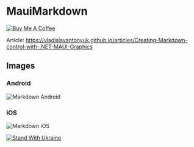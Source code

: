 # MauiMarkdown

[![Buy Me A Coffee](https://ik.imagekit.io/VladislavAntonyuk/vladislavantonyuk/misc/bmc-button.png)](https://www.buymeacoffee.com/vlad.antonyuk)

Article: https://vladislavantonyuk.github.io/articles/Creating-Markdown-control-with-.NET-MAUI-Graphics

## Images

### Android

![Markdown Android](https://ik.imagekit.io/VladislavAntonyuk/vladislavantonyuk/articles/35/android.png)

### iOS

![Markdown iOS](https://ik.imagekit.io/VladislavAntonyuk/vladislavantonyuk/articles/35/ios.png)

[![Stand With Ukraine](https://img.shields.io/badge/made_in-ukraine-ffd700.svg?labelColor=0057b7)](https://stand-with-ukraine.pp.ua)